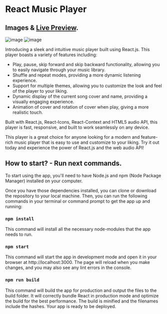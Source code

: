 # React Music Player

## Images & [Live Preview](https://react.cosmincoman.com).
![image](https://user-images.githubusercontent.com/24994281/212375859-2b0928d5-c5be-414e-a189-27ea3ddd7af3.png)
![image](https://user-images.githubusercontent.com/24994281/212375982-aad24d9e-84ba-4349-a9a5-219a2d66f508.png)

Introducing a sleek and intuitive music player built using React.js. This player boasts a variety of features including:

- Play, pause, skip forward and skip backward functionality, allowing you to easily navigate through your music library.
- Shuffle and repeat modes, providing a more dynamic listening experience.
- Support for multiple themes, allowing you to customize the look and feel of the player to your liking.
- Dynamic display of the current song cover and name, providing a visually engaging experience.
- Animation of cover and rotation of cover when play, giving a more realistic touch.

Built with React.js, React-Icons, React-Context and HTML5 audio API, this player is fast, responsive, and built to work seamlessly on any device.

This player is a great choice for anyone looking for a modern and feature-rich music player that is easy to use and customize to your liking. Try it out today and experience the power of React.js and the web audio API!

## How to start? - Run next commands.
To start using the app, you'll need to have Node.js and npm (Node Package Manager) installed on your computer.

Once you have those dependencies installed, you can clone or download the repository to your local machine. Then, you can run the following commands in your terminal or command prompt to get the app up and running:

### `npm install`
This command will install all the necessary node-modules that the app needs to run.

### `npm start`
This command will start the app in development mode and open it in your browser at http://localhost:3000. The page will reload when you make changes, and you may also see any lint errors in the console.

### `npm run build`
This command will build the app for production and output the files to the build folder. It will correctly bundle React in production mode and optimize the build for the best performance. The build is minified and the filenames include the hashes. Your app is ready to be deployed.




